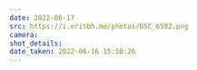 ```yaml
---
date: 2022-06-17
src: https://i.eritbh.me/photos/DSC_6592.png
camera:
shot_details:
date_taken: 2022-06-16 15:50:26
---
```

